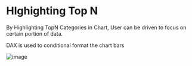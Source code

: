 # HIghighting Top N

By Highlighting TopN Categories in Chart, User can be driven to focus on certain portion of data.

DAX is used to conditional format the chart bars

![image](https://user-images.githubusercontent.com/902578/125503005-b2f5c322-c8a7-4d57-ae74-3ecb53386660.png)
